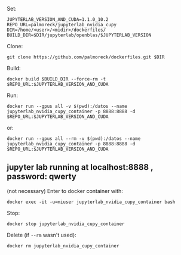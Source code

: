 Set:

```
JUPYTERLAB_VERSION_AND_CUDA=1.1.0_10.2
REPO_URL=palmoreck/jupyterlab_nvidia_cupy
DIR=/home/<user>/<midir>/dockerfiles/
BUILD_DIR=$DIR/jupyterlab/openblas/$JUPYTERLAB_VERSION
```

Clone:

```
git clone https://github.com/palmoreck/dockerfiles.git $DIR
```

Build:

```
docker build $BUILD_DIR --force-rm -t $REPO_URL:$JUPYTERLAB_VERSION_AND_CUDA
```


Run:

```
docker run --gpus all -v $(pwd):/datos --name jupyterlab_nvidia_cupy_container -p 8888:8888 -d $REPO_URL:$JUPYTERLAB_VERSION_AND_CUDA
```

or:

```
docker run --gpus all --rm -v $(pwd):/datos --name jupyterlab_nvidia_cupy_container -p 8888:8888 -d $REPO_URL:$JUPYTERLAB_VERSION_AND_CUDA
```

## jupyter lab running at localhost:8888 , password: qwerty

(not necessary) Enter to docker container with:

```
docker exec -it -u=miuser jupyterlab_nvidia_cupy_container bash
```

Stop:

```
docker stop jupyterlab_nvidia_cupy_container
```

Delete (if `--rm` wasn't used):


```
docker rm jupyterlab_nvidia_cupy_container
```


